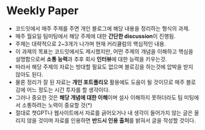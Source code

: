 # Weekly Paper 
- 코드잇에서 매주 주제를 주면 개인 블로그에 해당 내용을 정리하는 형식의 과제.
- 매주 월요일 팀미팅에서 해당 주제에 대한 **간단한 discussion**이 진행됨.
- 주제는 대략적으로 2~3개가 나가며 현재 커리큘럼의 핵심적인 내용.
- 이 과제의 목표는 코드잇에서도 제시했지만, 어떤 주제의 개념을 이해하고 핵심을 설명함으로써 **소통 능력**과 추후 회사 **인터뷰**에 대한 능력을 키우는것.
- 따라서 해당 주제의 자료는 방대할 필요도 없으며 블로깅을 하는것에 압박을 받지 않아도 된다. 
- 물론 정리가 잘 된 자료는 **개인 포트폴리오** 활용에도 도움이 될 것이므로 매주 블로깅에 어느 정도는 시간 투자를 할 생각이다. 
- 그러나 중요한 것은 **해당 개념에 대한 이해**이며 설사 이해하지 못하더라도 팀 미팅에서 소통하려는 노력이 중요할 것(*)
- 절대로 챗GPT나 웹사이트에서 자료를 긁어오거나 내 생각이 들어가지 않는 글은 올리지 않을 것이며 자료를 인용하면 **반드시 인용 출처**를 밝혀서 글을 작성할 것이다.

